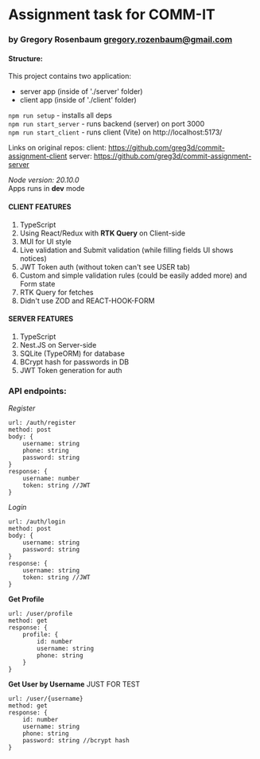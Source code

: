 # Assignment task for COMM-IT
### by Gregory Rosenbaum <gregory.rozenbaum@gmail.com>
#### Structure: ####
This project contains two application:
- server app (inside of './server' folder)
- client app (inside of './client' folder)

`npm run setup` - installs all deps \
`npm run start_server` - runs backend (server) on port 3000 \
`npm run start_client` - runs client (Vite) on http://localhost:5173/

Links on original repos:
client: <https://github.com/greg3d/commit-assignment-client>
server: <https://github.com/greg3d/commit-assignment-server>

*Node version: 20.10.0* \
Apps runs in **dev** mode

#### CLIENT FEATURES
1. TypeScript
2. Using React/Redux with **RTK Query** on Client-side
3. MUI for UI style
4. Live validation and Submit validation (while filling fields UI shows notices)
5. JWT Token auth (without token can't see USER tab)
6. Custom and simple validation rules (could be easily added more) and Form state
7. RTK Query for fetches
8. Didn't use ZOD and REACT-HOOK-FORM 

#### SERVER FEATURES
1. TypeScript
2. Nest.JS on Server-side
3. SQLite (TypeORM) for database
4. BCrypt hash for passwords in DB
5. JWT Token generation for auth

### API endpoints:

*Register*

    url: /auth/register
    method: post
    body: {
        username: string
        phone: string
        password: string
    }
    response: {
        username: number
        token: string //JWT
    }

*Login*

    url: /auth/login
    method: post
    body: {
        username: string
        password: string
    }
    response: {
        username: string
        token: string //JWT
    }

**Get Profile**

    url: /user/profile
    method: get
    response: { 
        profile: {
            id: number
            username: string
            phone: string
        }
    }

**Get User by Username** JUST FOR TEST 
    
    url: /user/{username}
    method: get
    response: {
        id: number
        username: string
        phone: string
        password: string //bcrypt hash
    }

